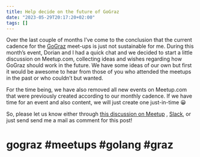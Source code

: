 ```yaml
---
title: Help decide on the future of GoGraz
date: "2023-05-29T20:17:20+02:00"
tags: []
---
```


Over the last couple of months I’ve come to the conclusion that the current cadence for the [GoGraz](https://gograz.org) meet-ups is just not sustainable for me. During this month’s event, Dorian and I had a quick chat and we decided to start a little discussion on Meetup.com, collecting ideas and wishes regarding how GoGraz should work in the future. We have some ideas of our own but first it would be awesome to hear from those of you who attended the meetups in the past or who couldn’t but wanted.

For the time being, we have also removed all new events on Meetup.com that were previously created according to our monthly cadence. If we have time for an event and also content, we will just create one just-in-time  😀

So, please let us know either through [this discussion on Meetup](https://www.meetup.com/graz-open-source-meetup/discussions/6755397672136540/chat/) , [Slack](https://gophers.slack.com/archives/CJQ3JSN82), or just send send me a mail as comment for this post!

# gograz #meetups #golang #graz
